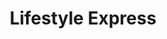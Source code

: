 ---
title: "Lifestyle Express"
url: /edinburgh/lifestyle-express-broughton-street/
shop: convenience
---